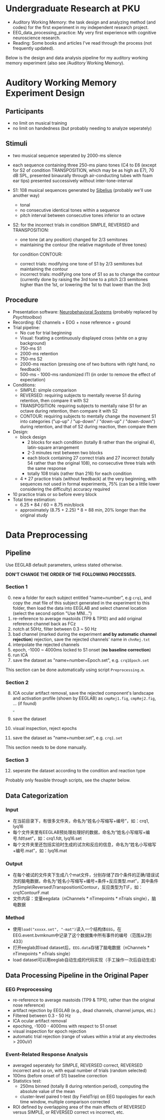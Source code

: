 # Undergraduate Research at PKU

- Auditory Working Memory: the task design and analyzing method (and codes) for the first experiment in my independent research project.
- EEG_data_processing_practice: My very first experience with cognitive neuroscience research.
- Reading: Some books and articles I've read through the process (not frequently updated).

Below is the design and data analysis pipeline for my auditory working memory experiment (also see /Auditory Working Memory).



# Auditory Working Memory Experiment Design



## Participants

- no limit on musical training
- no limit on handedness (but probably needing to analyze seperately)



## Stimuli

- two musical sequence seperated by 2000-ms silence

- each sequence containing three 250-ms piano tones (C4 to E6 (except for S2 of condition TRANSPOSITION, which may be as high as E7), 70 dB SPL, presented binaurally through air-conducting tubes with foam ear tips) presented successively without inter-tone-interval

- S1: 108 musical sequences generated by [Sibelius](http://www.sibelius.com) (probably we'll use another way)

  - tonal
  - no consecutive identical tones within a sequence
  - pitch interval between consecutive tones inferior to an octave

- S2: for the incorrect trials in condition SIMPLE, REVERSED and TRANSPOSITION:

  - one tone (at any position) changed for 2/3 semitones
  - maintaining the contour (the relative magnitude of three tones)

  for condition CONTOUR:

  - correct trials: modifying one tone of S1 by 2/3 semitones but maintaining the contour
  - incorrect trials: modifying one tone of S1 so as to change the contour (currently done by raising the 3rd tone to a pitch 2/3 semitones higher than the 1st, or lowering the 1st to that lower than the 3rd)



## Procedure

- Presentation software: [Neurobehavioral Systems](https://www.neurobs.com/presentation) (probably replaced by *Psychtoolbox*)
- Recording: 62 channels + EOG + nose reference + ground
- Trial pipeline:
  - No cue for trial beginning
  - Visual: fixating a continuously displayed cross (white on a gray background)
  - 750-ms S1
  - 2000-ms retention
  - 750-ms S2
  - 2000-ms reaction (pressing one of two buttons with right hand, no feedback)
  - 500-ms - 1000-ms randomized ITI (in order to remove the effect of expectation)
- Conditions:
  - SIMPLE: simple comparison
  - REVERSED: requiring subjects to mentally reverse S1 during retention, then compare it with S2
  - TRANSPOSITION: requiring subjects to mentally raise S1 for an octave during retention, then compare it with S2
  - CONTOUR: requiring subjects to mentally change the movement S1 into categories ("up-up" / "up-down" / "down-up" / "down-down") during retention, and that of S2 during reaction, then compare them
- Design:
  - block design
    - 2 blocks for each condition (totally 8 rather than the original 4), latin-square arrangement
    - 2-3 minutes rest between two blocks
    - each block containing 27 correct trials and 27 incorrect (totally 54 rather than the original 108), no consecutive three trials with the same response
    - totally 108 trials (rather than 216) for each condition
  - 4 * 27 practice trials (without feedback) at the very beginning, with sequences not used in formal experiments, 75% (can be a little lower considering the difficulty) accuracy required
- 10 practice trials or so before every block
- Total time estimation:
  - 6.25 * 84 / 60 = 8.75 min/block
  - approximately (8.75 + 2.25) * 8 = 88 min, 20% longer than the original study



# Data Preprocessing



## Pipeline

Use EEGLAB default parameters, unless stated otherwise.

**DON'T CHANGE THE ORDER OF THE FOLLOWING PROCESSES.**



### Section 1

0. new a folder for each subject entitled "name+number", e.g `crq1`, and copy the .mat file of this subject generated in the experiment to this folder, then load the data into EEGLAB and select channel location (select the second option "Use MNI...")
1. re-reference to average mastoids (TP9 & TP10) and add original reference channel back as FCz
2. notch at 50Hz, filter between 0.3 ~ 50 Hz
3. bad channel (marked during the experiment **and by automatic channel rejection**) rejection, save the rejected channels' name in `chnRej.txt`
4. interpolate the rejected channels
5. epoch, -1000 ~ 4000ms locked to S1 onset (**no baseline correction**)
6. run ICA
7. save the dataset as "name+number+Epoch.set", e.g. `crq1Epoch.set`

This section can be done automatically using script `Preprocessing.m`.



### Section 2

8. ICA ocular artifact removal, save the rejected component's landscape and activation profile (shown by EEGLAB) as `cmpRej1.fig`, `cmpRej2.fig`, ... (if found)

   <img src = "cmpRejExample.jpg" style = "zoom:30%"/>

9. save the dataset

10. visual inspection, reject epochs

11. save the dataset as "name+number.set", e.g. `crq1.set`

This section needs to be done manually.



### Section 3

12. seperate the dataset according to the condition and reaction type

Probably only feasible through scripts, see the chapter below.



## Data Categorization

### Input

- 在当前目录下，有很多文件夹，命名为“姓名小写缩写+编号”，如：crq1, lyq16
- 每个文件夹里有EEGLAB预处理处理好的数据，命名为“姓名小写缩写+编号.fdt\set”，如：crq1.fdt, lyq16.set
- 每个文件夹里还包括实验时生成的试次和反应的信息，命名为“姓名小写缩写+编号.mat”，如：lyq16.mat

### Output

- 在每个被试的文件夹下生成八个mat文件，分别存储了四个条件的正确/错误试次的脑电数据，命名为“姓名小写缩写+编号+条件+反应类型.mat”，其中条件为Simple\Reversed\Transposition\Contour，反应类型为T\F，如：crq1ContourF.mat
- 文件内容：变量eegdata（nChannels * nTimepoints * nTrials single），脑电数据

### Method

- 使用`load("xxxxx.set", "-mat")`读入一个结构体`EEG`，在EEG.event.bvmknum中记录了这个数据集中所有事件的编号（范围从2到433）
- 打开eeglab并load dataset后，`EEG.data`存储了脑电数据（nChannels * nTimepoints * nTrials single）
- load dataset可以用eeglab自动生成的代码实现（手工操作一次后自动生成）



## Data Processing Pipeline in the Original Paper

### EEG Preprocessing

- re-reference to average mastoids (TP9 & TP10, rather than the original nose reference)
- artifact rejection by EEGLAB (e.g., dead channels, channel jumps, etc.)
- Filtered between 0.3 - 50 Hz
- ICA ocular artifact removal
- epoching, -1000 - 4000ms with respect to S1 onset
- visual inspection for epoch rejection
- automatic trial rejection (range of values within a trial at any electrodes > 200uV)

### Event-Related Response Analysis

- averaged seperately for SIMPLE, REVERSED correct, REVERSED incorrect and so on, with equal number of trials (random selected)
- 100ms (before onset of S1) baseline correction
- Statistics test:
  - 250ms binned (totally 8 during retention period), computing the absolute value of the mean
  - cluster-level paired t-test (by FieldTrip) on EEG topologies for each time window, multiple comparison corrected
- ROI defined by overlapping area of the main effects of REVERSED versus SIMPLE, or REVERSED correct vs incorrect, etc.


